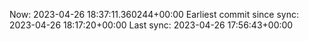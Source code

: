 Now: 2023-04-26 18:37:11.360244+00:00 Earliest commit since sync: 2023-04-26 18:17:20+00:00 Last sync: 2023-04-26 17:56:43+00:00
